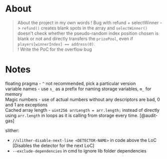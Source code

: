 # About

>About the project in my own words
! Bug with refund + selectWinner -> `refund()` creates blank spots in the array and `selectWinner()` doesn't check whether the pseudo-random index position chosen is blank or not and directly transfers the `prizePool`, even if `players[winnerIndex] == address(0)`.  
! Write the PoC for the overflow bug  
  
# Notes  
floating pragma - `^` not recommended, pick a particular version  
variable names - use `s_` as a prefix for naming storage variables, `m_` for memory  
Magic numbers - use of actual numbers without any descriptors are bad, 0 and 1 are exceptions  
Cached array length - `uint256 arrLength = arr.length;` instead of directly using `arr.length` in loops as it is calling from storage every time. [@audit-gas]  
  
slither:
  - `//slither-disable-next-line <DETECTOR-NAME>` in code above the LoC [Disables the detector for the next LoC]  
  - `--exclude-dependencies` in cmd to ignore lib folder dependencies  

